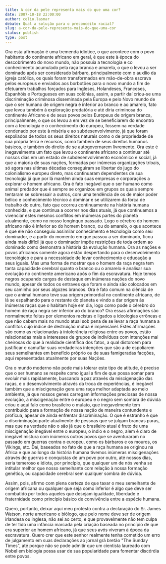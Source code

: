 ```yaml
---
title: A cor da pele representa mais do que uma cor?
date: 2007-10-18 22:00:00
author: celio.lasmar
debate: Qual a solução para o preconceito racial?
slug: a-cor-da-pele-representa-mais-do-que-uma-cor
status: publish 
type: post
---
```


Ora esta afirmação é uma tremenda idiotice, o que acontece com o povo habitante do continente africano em geral, é que este à época do descobrimento do novo mundo, não possuía a tecnologia e co conhecimento acumulado pela raça branca e amarela, o que o levou a ser dominado após ser considerado bárbaro, principalmente com o auxílio da igreja católica, os quais foram transformados em mão-de-obra escrava pelos europeus e enviados aos borbotões para o novo mundo a fim de efetuarem trabalhos forçados para Ingleses, Holandeses, Franceses, Espanhóis e Portugueses em suas colônias, assim, a partir daí criou-se uma discriminação criminosa disseminada pela Europa e pelo Novo mundo de que o ser humano de origem negra é inferior ao branco e ao amarelo, fato que levou também à exploração predatória e até diria criminosa do continente Africano e de seus povos pelos Europeus de origem branca, principalmente, o que os levou a em vez de se beneficiarem do encontro com a tecnologia e o conhecimento do europeu, fossem na verdade condenado por este à miséria e ao subdesenvolvimento, já que foram espoliados de todos os seus direitos naturais como o de propriedade de sua própria terra e recursos, como também de seus direitos humanos básicos, e também do direito de se autogovernarem livremente. Ora este é inegavelmente um fato que levou o continente africano a continuar até nossos dias em um estado de subdesenvolvimento econômico e social, já que a maioria de suas nações, formadas por inúmeras organizações tribais, só agora nas ultimas décadas conseguiram se libertar do jugo do colonialismo europeu direto, mas continuaram dependentes de sua tecnologia já que por lá mantêm ainda suas empresas e corporações a explorar o homem africano. Ora é fato inegável que o ser humano como animal predador que é sempre se organizou em grupos os quais sempre tentaram se sobressair a outros, com uma tendência de os de maior poder bélico e conhecimento técnico a dominar e se utilizarem da força de trabalho do outro, fato que ocorreu continuamente na história humana conhecida, e que continua a ocorrer nos dias atuais, já que continuamos a vivenciar estes mesmos conflitos em inúmeras partes do planeta atualmente, como no nosso longínquo passado. Logo o cérebro do homem africano não é inferior ao do homem branco, ou do amarelo, o que acontece é que ele não conseguiu assimilar conhecimento e tecnologia como seu dominador, e a partir do momento em que passou a ser dominado, ficou ainda mais difícil já que o dominador impõe restrições de toda ordem ao dominado como demonstra a história da evolução humana. Ora as nações e povos africanos somente agora estão despertando para o desenvolvimento tecnológico e para a necessidade de levar conhecimento e educação a seus iguais. Mas uma forma de mostrar que o homem da raça negra tem tanta capacidade cerebral quanto o branco ou o amarelo é analisar sua evolução no continente americano após o fim da escravatura. Hoje temos negros ocupando cargos de destaque em inúmeras nações do novo mundo, apesar de todos os entraves que foram e ainda são colocados em seu caminho por seus algozes brancos. Ora é fato comum na ciência de que o animal humano teve sua origem primordial no continente africano, de lá se espalhando para o restante do planeta e vindo a dar origem às inúmeras raças que o habitam hoje em dia, logo como pode o cérebro do homem de raça negra ser inferior ao do branco? Ora essas afirmações são normalmente feitas por elementos racistas e ligados a ideologias errôneas e que não cabem mais no mundo atual sob pena de se levar a raça humana a conflitos cujo índice de destruição mútua é impensável. Estes afirmações são como as relacionadas à intolerância religiosa entre os povos, estão relacionadas mais a interesses de grupos de indivíduos com intenções mal cheirosas do que à realidade científica dos fatos, a qual distorcem para justificar e camuflar suas verdadeiras intenções que são a de espoliarem seus semelhantes em benefício próprio ou de suas famigeradas facções, aqui representadas atualmente por suas Nações.  

Ora o mundo moderno não pode mais tolerar este tipo de atitude, é preciso que o ser humano se respeite como igual a fim de que possa somar para evoluir mais rapidamente, buscando a paz através da miscigenação das raças, e o desenvolvimento através da troca de experiências, é inegável também que a miscigenação gera uma raça melhor adaptada ao meio ambiente, já que nossos genes carregam informações preciosas de nossa evolução, a miscigenação entre o europeu e o negro sem sombra de dúvida criou e aqui falo como brasileiro o mulato, que inegavelmente tem contribuído para a formação de nossa nação de maneira contundente e profícua, apesar de ainda enfrentar discriminação. O que é estranho é que a discriminação parte atualmente de pessoas que se julgam brancas puras, mas que na verdade não o são já que o brasileiro atual é fruto de uma miscigenação inegável entre o europeu, o índio e o negro, alem é claro de inegável mistura com inúmeros outros povos que se aventuraram no passado em guerras contra o europeu, como os bárbaros e os mouros, os Vikings, etc. Daí, baseados no fato de que a raça humana se originou na África e que ao longo da história humana tivemos inúmeras miscigenações através de guerras e conquistas de um povo por outro, até nossos dias, seria temeroso e idiota, por princípio, que qualquer um de nós venha se intitular melhor que nosso semelhante com relação à nossa formação genética, ou capacidade cerebral sem qualquer sombra de dúvida.  

Assim, pois, afirmo com plena certeza de que taxar o meu semelhante de origem africana ou qualquer que seja como inferior é algo que deve ser combatido por todos aqueles que desejam igualdade, liberdade e fraternidade como princípio básico de convivência entre a espécie humana.  

Quero, portanto, deixar aqui meu protesto contra a declaração do Sr. James Watson, norte americano e biólogo, que pelo nome deve ser de origem irlandesa ou inglesa, não sei ao certo, e que provavelmente não tem culpa de ter tido uma infância marcada pela criação baseada no princípio de que era superior ao homem africano, já que seus avós viveram à época da escravatura. Quero crer que este senhor realmente tenha cometido um erro de julgamento em suas declarações ao jornal grã bretão "The Sunday Times", até porque não se pode admitir que um cientista laureado com Nobel em biologia possa usar de sua popularidade para fomentar discórdia entre povos.
